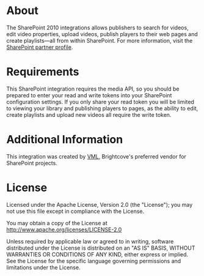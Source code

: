 About
============
The SharePoint 2010 integrations allows publishers to search for videos, edit video properties, upload videos, publish players to their web pages and create playlists—all from within SharePoint. For more information, visit the [SharePoint partner profile](http://www.brightcove.com/en/partners/sharepoint-2010).


Requirements
============
This SharePoint integration requires the media API, so you should be prepared to enter your read and write tokens into your SharePoint configuration settings. If you only share your read token you will be limited to viewing your library and publishing players to pages, as the ability to edit, create playlists and upload new videos all require the write token.
 
 
Additional Information
============
This integration was created by [VML](http://www.vml.com), Brightcove's preferred vendor for SharePoint projects.


License
============
Licensed under the Apache License, Version 2.0 (the "License"); you may not use this file except in compliance with the License.

You may obtain a copy of the License at http://www.apache.org/licenses/LICENSE-2.0

Unless required by applicable law or agreed to in writing, software distributed under the License is distributed on an "AS IS" BASIS, WITHOUT WARRANTIES OR CONDITIONS OF ANY KIND, either express or implied. See the License for the specific language governing permissions and limitations under the License.
